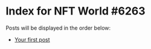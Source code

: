 # Index for NFT World #6263
Posts will be displayed in the order below:

- [Your first post](./001-first.md)

